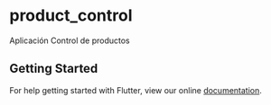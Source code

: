 # product_control

Aplicación Control de productos

## Getting Started

For help getting started with Flutter, view our online
[documentation](https://flutter.io/).
